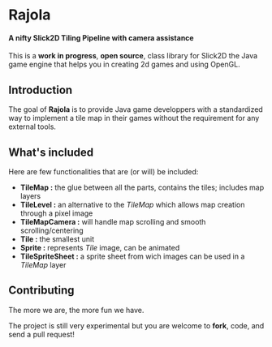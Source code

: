 # Rajola

#### A nifty Slick2D Tiling Pipeline with camera assistance

This is a **work in progress**, **open source**, class library for Slick2D the Java game engine that helps you in creating 2d games and using OpenGL.

## Introduction

The goal of **Rajola** is to provide Java game developpers with a standardized way to implement a tile map in their games without the requirement for any external tools.

## What's included

Here are few functionalities that are (or will) be included:

-    **TileMap :** the glue between all the parts, contains the tiles; includes map layers
-    **TileLevel :** an alternative to the _TileMap_ which allows map creation through a pixel image
-    **TileMapCamera :** will handle map scrolling and smooth scrolling/centering
-    **Tile :** the smallest unit
-    **Sprite :** represents _Tile_ image, can be animated
-    **TileSpriteSheet :** a sprite sheet from wich images can be used in a _TileMap_ layer

## Contributing

The more we are, the more fun we have.

The project is still very experimental but you are welcome to **fork**, code, and send a pull request!
